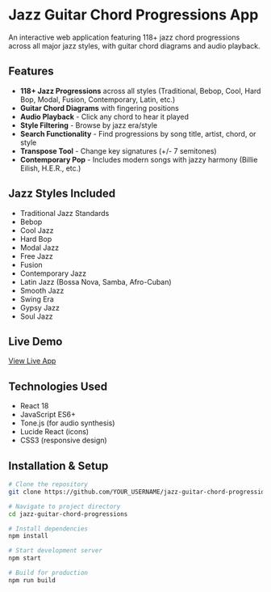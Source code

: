 # Jazz Guitar Chord Progressions App
An interactive web application featuring 118+ jazz chord progressions across all major jazz styles, with guitar chord diagrams and audio playback.

##  Features

- **118+ Jazz Progressions** across all styles (Traditional, Bebop, Cool, Hard Bop, Modal, Fusion, Contemporary, Latin, etc.)
- **Guitar Chord Diagrams** with fingering positions
- **Audio Playback** - Click any chord to hear it played
- **Style Filtering** - Browse by jazz era/style
- **Search Functionality** - Find progressions by song title, artist, chord, or style
- **Transpose Tool** - Change key signatures (+/- 7 semitones)
- **Contemporary Pop** - Includes modern songs with jazzy harmony (Billie Eilish, H.E.R., etc.)

## Jazz Styles Included

- Traditional Jazz Standards
- Bebop
- Cool Jazz  
- Hard Bop
- Modal Jazz
- Free Jazz
- Fusion
- Contemporary Jazz
- Latin Jazz (Bossa Nova, Samba, Afro-Cuban)
- Smooth Jazz
- Swing Era
- Gypsy Jazz
- Soul Jazz

## Live Demo 

[View Live App](https://bennhub.github.io/jazz-guitar-progression-app/)

##  Technologies Used

- React 18
- JavaScript ES6+
- Tone.js (for audio synthesis)
- Lucide React (icons)
- CSS3 (responsive design)

## Installation & Setup

```bash
# Clone the repository
git clone https://github.com/YOUR_USERNAME/jazz-guitar-chord-progressions.git

# Navigate to project directory
cd jazz-guitar-chord-progressions

# Install dependencies
npm install

# Start development server
npm start

# Build for production
npm run build